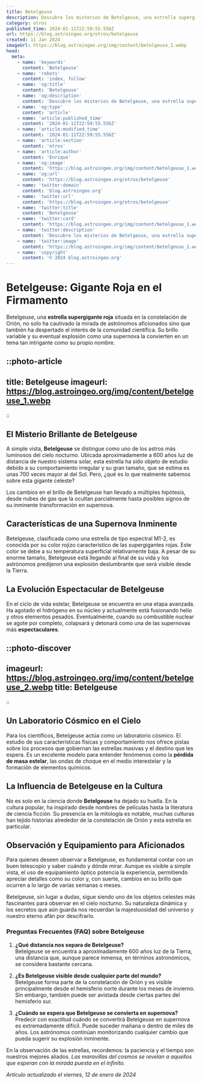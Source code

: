 ```yaml
---
title: Betelgeuse
description: Descubre los misterios de Betelgeuse, una estrella supergigante a punto de convertirse en supernova. Explora su fascinante historia estelar.
category: otros
published_time: 2024-01-11T22:59:55.556Z
url: https://blog.astroingeo.org/otros/betelgeuse
created: 11 Jan 2024
imageUrl: https://blog.astroingeo.org/img/content/betelgeuse_1.webp
head:
  meta:
    - name: 'keywords'
      content: 'Betelgeuse'
    - name: 'robots'
      content: 'index, follow'
    - name: 'og:title'
      content: 'Betelgeuse'
    - name: 'og:description'
      content: 'Descubre los misterios de Betelgeuse, una estrella supergigante a punto de convertirse en supernova. Explora su fascinante historia estelar.'
    - name: 'og:type'
      content: 'article'
    - name: 'article:published_time'
      content: '2024-01-11T22:59:55.556Z'
    - name: 'article:modified_time'
      content: '2024-01-11T22:59:55.556Z'
    - name: 'article:section'
      content: 'otros'
    - name: 'article:author'
      content: 'Enrique'
    - name: 'og:image'
      content: 'https://blog.astroingeo.org/img/content/betelgeuse_1.webp'
    - name: 'og:url'
      content: 'https://blog.astroingeo.org/otros/betelgeuse'
    - name: 'twitter:domain'
      content: 'blog.astroingeo.org'
    - name: 'twitter:url'
      content: 'https://blog.astroingeo.org/otros/betelgeuse'
    - name: 'twitter:title'
      content: 'Betelgeuse'
    - name: 'twitter:card'
      content: 'https://blog.astroingeo.org/img/content/betelgeuse_1.webp'
    - name: 'twitter:description'
      content: 'Descubre los misterios de Betelgeuse, una estrella supergigante a punto de convertirse en supernova. Explora su fascinante historia estelar.'
    - name: 'twitter:image'
      content: 'https://blog.astroingeo.org/img/content/betelgeuse_1.webp'
    - name: 'copyright'
      content: '© 2024 blog.astroingeo.org'
---
```

# Betelgeuse: Gigante Roja en el Firmamento

Betelgeuse, una **estrella supergigante roja** situada en la constelación de Orión, no solo ha cautivado la mirada de astrónomos aficionados sino que también ha despertado el interés de la comunidad científica. Su brillo variable y su eventual explosión como una supernova la convierten en un tema tan intrigante como su propio nombre.


::photo-article
---
title: Betelgeuse
imageurl: https://blog.astroingeo.org/img/content/betelgeuse_1.webp
---
::


## El Misterio Brillante de Betelgeuse
A simple vista, **Betelgeuse** se distingue como uno de los astros más luminosos del cielo nocturno. Ubicada aproximadamente a 600 años luz de distancia de nuestro sistema solar, esta estrella ha sido objeto de estudio debido a su comportamiento irregular y su gran tamaño, que se estima es unas 700 veces mayor al del Sol. Pero, ¿qué es lo que realmente sabemos sobre esta gigante celeste?

Los cambios en el brillo de Betelgeuse han llevado a múltiples hipótesis, desde nubes de gas que la ocultan parcialmente hasta posibles signos de su inminente transformación en supernova.

## Características de una Supernova Inminente
Betelgeuse, clasificada como una estrella de tipo espectral M1-2, es conocida por su color rojizo característico de las supergigantes rojas. Este color se debe a su temperatura superficial relativamente baja. A pesar de su enorme tamaño, Betelgeuse está llegando al final de su vida y los astrónomos predijeron una explosión deslumbrante que será visible desde la Tierra.

## La Evolución Espectacular de Betelgeuse
En el ciclo de vida estelar, Betelgeuse se encuentra en una etapa avanzada. Ha agotado el hidrógeno en su núcleo y actualmente está fusionando helio y otros elementos pesados. Eventualmente, cuando su combustible nuclear se agote por completo, colapsará y detonará como una de las supernovas más **espectaculares**.


::photo-discover
---
imageurl: https://blog.astroingeo.org/img/content/betelgeuse_2.webp
title: Betelgeuse
---
::


## Un Laboratorio Cósmico en el Cielo
Para los científicos, Betelgeuse actúa como un laboratorio cósmico. El estudio de sus características físicas y comportamiento nos ofrece pistas sobre los procesos que gobiernan las estrellas masivas y el destino que les espera. Es un excelente modelo para entender fenómenos como la **pérdida de masa estelar**, las ondas de choque en el medio interestelar y la formación de elementos químicos.

## La Influencia de Betelgeuse en la Cultura
No es solo en la ciencia donde **Betelgeuse** ha dejado su huella. En la cultura popular, ha inspirado desde nombres de películas hasta la literatura de ciencia ficción. Su presencia en la mitología es notable, muchas culturas han tejido historias alrededor de la constelación de Orión y esta estrella en particular.

## Observación y Equipamiento para Aficionados
Para quienes deseen observar a Betelgeuse, es fundamental contar con un buen telescopio y saber cuándo y dónde mirar. Aunque es visible a simple vista, el uso de equipamiento óptico potencia la experiencia, permitiendo apreciar detalles como su color y, con suerte, cambios en su brillo que ocurren a lo largo de varias semanas o meses.

Betelgeuse, sin lugar a dudas, sigue siendo uno de los objetos celestes más fascinantes para observar en el cielo nocturno. Su naturaleza dinámica y los secretos que aún guarda nos recuerdan la majestuosidad del universo y nuestro eterno afán por descifrarlo.

### Preguntas Frecuentes (FAQ) sobre Betelgeuse

1. **¿Qué distancia nos separa de Betelgeuse?**  
Betelgeuse se encuentra a aproximadamente 600 años luz de la Tierra, una distancia que, aunque parece inmensa, en términos astronómicos, se considera bastante cercana.

2. **¿Es Betelgeuse visible desde cualquier parte del mundo?**  
Betelgeuse forma parte de la constelación de Orión y es visible principalmente desde el hemisferio norte durante los meses de invierno. Sin embargo, también puede ser avistada desde ciertas partes del hemisferio sur.

3. **¿Cuándo se espera que Betelgeuse se convierta en supernova?**  
Predecir con exactitud cuándo se convertirá Betelgeuse en supernova es extremadamente difícil. Puede suceder mañana o dentro de miles de años. Los astrónomos continúan monitorizando cualquier cambio que pueda sugerir su explosión inminente.

En la observación de las estrellas, recordemos: la paciencia y el tiempo son nuestros mejores aliados. *Las maravillas del cosmos se revelan a aquellos que esperan con la mirada puesta en el infinito*.

_Artículo actualizado el viernes, 12 de enero de 2024_